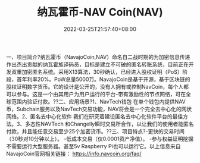 ﻿---
weight: 
title: "纳瓦霍币-NAV Coin(NAV)"
description: "纳瓦霍币（NavajoCoin,NAV）命名自二战时期的为加密信息传递作出杰出贡献的纳瓦霍族译码员，目标是建立不可破的匿名转账系统，目前正在开发双重加密匿名系统"
date: 2022-03-25T21:57:40+08:00
lastmod: 2022-03-25T16:45:40+08:00
draft: false
authors: ["Metabd"]
featuredImage: "nawahuobi-nav-coinnav.webp"
link: ""
tags: ["数字代币","纳瓦霍币-NAV Coin(NAV)"]
categories: ["navigation"]
navigation: ["数字代币"]
lightgallery: true
toc: true
pinned: false
recommend: false
recommend1: false
---
一、项目简介?纳瓦霍币（NavajoCoin,NAV）命名自二战时期的为加密信息传递作出杰出贡献的纳瓦霍族译码员，目标是建立不可破的匿名转账系统，目前正在开发双重加密匿名系统。采用X13算法，30秒确认，已经进入股权证明（PoS）阶段，首年利率20%。PoW总量5000万。NavajoCoin是基于开源，基于区块链的股权证明数字货币。它的设计是公开的，没有人拥有或控制NavCoin，每个人都可以参与。这是一个由其用户为用户运行的平台-带有激励性的节点网络，可在全球范围内验证付款。??二、应用场景?1、NavTech钱包
在单个钱包内提供NAV币，Subchain服务以及NavTech交易功能，NAV将会是一个完全去中心化的网状网络。2、匿名去中心化软件
我们在研究着建设匿名去中心化软件平台的最佳方法。3、多态性NAVTech
和Changelly瞬时交易所合作，以让我们的使用者能匿名付款，并且能任意交易至少25个加密货币。??三、项目特点?-更快的交易时间（30秒对10分钟以上）。
-低成本交易（仅0.0001资产净值）。
-参与权益证明挖掘不需要运行大型服务器。甚至5v Raspberry Pi也可以运行它。以上信息来自NavajoCoin官网相关链接：
https://info.navcoin.org/faq/
